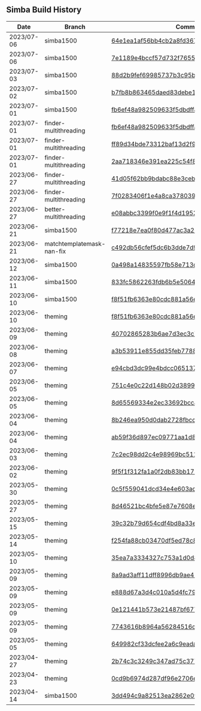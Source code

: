 Simba Build History
-------------------

Date | Branch | Commit | Link
---- | -------| -------| ----
2023/07-06 | simba1500 | [64e1ea1af56bb4cb2a8fd3678ba22c8281cdc093](https://github.com/Villavu/Simba/commit/64e1ea1af56bb4cb2a8fd3678ba22c8281cdc093) | [Link](https://github.com/Villavu/Simba-Build-Archive/tree/main/2023/07-06%20simba1500%2064e1ea1af56bb4cb2a8fd3678ba22c8281cdc093)
2023/07-06 | simba1500 | [7e1189e4bccf57d732f7655491f794a902dd6f97](https://github.com/Villavu/Simba/commit/7e1189e4bccf57d732f7655491f794a902dd6f97) | [Link](https://github.com/Villavu/Simba-Build-Archive/tree/main/2023/07-06%20simba1500%207e1189e4bccf57d732f7655491f794a902dd6f97)
2023/07-03 | simba1500 | [88d2b9fef69985737b3c95bc9ea4af99d8f64dab](https://github.com/Villavu/Simba/commit/88d2b9fef69985737b3c95bc9ea4af99d8f64dab) | [Link](https://github.com/Villavu/Simba-Build-Archive/tree/main/2023/07-03%20simba1500%2088d2b9fef69985737b3c95bc9ea4af99d8f64dab)
2023/07-02 | simba1500 | [b7fb8b863465daed83debe1631976ef07187c579](https://github.com/Villavu/Simba/commit/b7fb8b863465daed83debe1631976ef07187c579) | [Link](https://github.com/Villavu/Simba-Build-Archive/tree/main/2023/07-02%20simba1500%20b7fb8b863465daed83debe1631976ef07187c579)
2023/07-01 | simba1500 | [fb6ef48a982509633f5dbdffa1bfc8ae16ec9263](https://github.com/Villavu/Simba/commit/fb6ef48a982509633f5dbdffa1bfc8ae16ec9263) | [Link](https://github.com/Villavu/Simba-Build-Archive/tree/main/2023/07-01%20simba1500%20fb6ef48a982509633f5dbdffa1bfc8ae16ec9263)
2023/07-01 | finder-multithreading | [fb6ef48a982509633f5dbdffa1bfc8ae16ec9263](https://github.com/Villavu/Simba/commit/fb6ef48a982509633f5dbdffa1bfc8ae16ec9263) | [Link](https://github.com/Villavu/Simba-Build-Archive/tree/main/2023/07-01%20finder-multithreading%20fb6ef48a982509633f5dbdffa1bfc8ae16ec9263)
2023/07-01 | finder-multithreading | [ff89d34bde73312baf13d2f9e86f0b4e3b27a951](https://github.com/Villavu/Simba/commit/ff89d34bde73312baf13d2f9e86f0b4e3b27a951) | [Link](https://github.com/Villavu/Simba-Build-Archive/tree/main/2023/07-01%20finder-multithreading%20ff89d34bde73312baf13d2f9e86f0b4e3b27a951)
2023/07-01 | finder-multithreading | [2aa718346e391ea225c54f80ec7fa54e8a7c209f](https://github.com/Villavu/Simba/commit/2aa718346e391ea225c54f80ec7fa54e8a7c209f) | [Link](https://github.com/Villavu/Simba-Build-Archive/tree/main/2023/07-01%20finder-multithreading%202aa718346e391ea225c54f80ec7fa54e8a7c209f)
2023/06-27 | finder-multithreading | [41d05f62bb9bdabc88e3ceb30f6dc241bb2012fb](https://github.com/Villavu/Simba/commit/41d05f62bb9bdabc88e3ceb30f6dc241bb2012fb) | [Link](https://github.com/Villavu/Simba-Build-Archive/tree/main/2023/06-27%20finder-multithreading%2041d05f62bb9bdabc88e3ceb30f6dc241bb2012fb)
2023/06-27 | finder-multithreading | [7f0283406f1e4a8ca378039d050c2924b6ccc2c6](https://github.com/Villavu/Simba/commit/7f0283406f1e4a8ca378039d050c2924b6ccc2c6) | [Link](https://github.com/Villavu/Simba-Build-Archive/tree/main/2023/06-27%20finder-multithreading%207f0283406f1e4a8ca378039d050c2924b6ccc2c6)
2023/06-27 | better-multithreading | [e08abbc3399f0e9f1f4d19533d470722a4a97222](https://github.com/Villavu/Simba/commit/e08abbc3399f0e9f1f4d19533d470722a4a97222) | [Link](https://github.com/Villavu/Simba-Build-Archive/tree/main/2023/06-27%20better-multithreading%20e08abbc3399f0e9f1f4d19533d470722a4a97222)
2023/06-21 | simba1500 | [f77218e7ea0f80d477ac3a2dc9e53008bc9b2af3](https://github.com/Villavu/Simba/commit/f77218e7ea0f80d477ac3a2dc9e53008bc9b2af3) | [Link](https://github.com/Villavu/Simba-Build-Archive/tree/main/2023/06-21%20simba1500%20f77218e7ea0f80d477ac3a2dc9e53008bc9b2af3)
2023/06-21 | matchtemplatemask-nan-fix | [c492db56cfef5dc6b3dde7d9e7a4f02ec3495060](https://github.com/Villavu/Simba/commit/c492db56cfef5dc6b3dde7d9e7a4f02ec3495060) | [Link](https://github.com/Villavu/Simba-Build-Archive/tree/main/2023/06-21%20matchtemplatemask-nan-fix%20c492db56cfef5dc6b3dde7d9e7a4f02ec3495060)
2023/06-12 | simba1500 | [0a498a14835597fb58e713d358affa0264624236](https://github.com/Villavu/Simba/commit/0a498a14835597fb58e713d358affa0264624236) | [Link](https://github.com/Villavu/Simba-Build-Archive/tree/main/2023/06-12%20simba1500%200a498a14835597fb58e713d358affa0264624236)
2023/06-11 | simba1500 | [833fc5862263fdb6b5e506424880d97e9c995829](https://github.com/Villavu/Simba/commit/833fc5862263fdb6b5e506424880d97e9c995829) | [Link](https://github.com/Villavu/Simba-Build-Archive/tree/main/2023/06-11%20simba1500%20833fc5862263fdb6b5e506424880d97e9c995829)
2023/06-10 | simba1500 | [f8f51fb6363e80cdc881a56e3ece978fbd9103b1](https://github.com/Villavu/Simba/commit/f8f51fb6363e80cdc881a56e3ece978fbd9103b1) | [Link](https://github.com/Villavu/Simba-Build-Archive/tree/main/2023/06-10%20simba1500%20f8f51fb6363e80cdc881a56e3ece978fbd9103b1)
2023/06-10 | theming | [f8f51fb6363e80cdc881a56e3ece978fbd9103b1](https://github.com/Villavu/Simba/commit/f8f51fb6363e80cdc881a56e3ece978fbd9103b1) | [Link](https://github.com/Villavu/Simba-Build-Archive/tree/main/2023/06-10%20theming%20f8f51fb6363e80cdc881a56e3ece978fbd9103b1)
2023/06-09 | theming | [40702865283b6ae7d3ec3c70e98c36768026c667](https://github.com/Villavu/Simba/commit/40702865283b6ae7d3ec3c70e98c36768026c667) | [Link](https://github.com/Villavu/Simba-Build-Archive/tree/main/2023/06-09%20theming%2040702865283b6ae7d3ec3c70e98c36768026c667)
2023/06-08 | theming | [a3b53911e855dd35feb7788e4ef2e128506125df](https://github.com/Villavu/Simba/commit/a3b53911e855dd35feb7788e4ef2e128506125df) | [Link](https://github.com/Villavu/Simba-Build-Archive/tree/main/2023/06-08%20theming%20a3b53911e855dd35feb7788e4ef2e128506125df)
2023/06-07 | theming | [e94cbd3dc99e4bdcc065137e9080ec4623aff3dd](https://github.com/Villavu/Simba/commit/e94cbd3dc99e4bdcc065137e9080ec4623aff3dd) | [Link](https://github.com/Villavu/Simba-Build-Archive/tree/main/2023/06-07%20theming%20e94cbd3dc99e4bdcc065137e9080ec4623aff3dd)
2023/06-05 | theming | [751c4e0c22d148b02d3899abea3b046c09298708](https://github.com/Villavu/Simba/commit/751c4e0c22d148b02d3899abea3b046c09298708) | [Link](https://github.com/Villavu/Simba-Build-Archive/tree/main/2023/06-05%20theming%20751c4e0c22d148b02d3899abea3b046c09298708)
2023/06-05 | theming | [8d65569334e2ec33692bccaf46d9bed0ea3ebc83](https://github.com/Villavu/Simba/commit/8d65569334e2ec33692bccaf46d9bed0ea3ebc83) | [Link](https://github.com/Villavu/Simba-Build-Archive/tree/main/2023/06-05%20theming%208d65569334e2ec33692bccaf46d9bed0ea3ebc83)
2023/06-04 | theming | [8b246ea950d0dab2728fbcd615ec6c00af4b36c6](https://github.com/Villavu/Simba/commit/8b246ea950d0dab2728fbcd615ec6c00af4b36c6) | [Link](https://github.com/Villavu/Simba-Build-Archive/tree/main/2023/06-04%20theming%208b246ea950d0dab2728fbcd615ec6c00af4b36c6)
2023/06-04 | theming | [ab59f36d897ec09771aa1d822a03b3bff06bd458](https://github.com/Villavu/Simba/commit/ab59f36d897ec09771aa1d822a03b3bff06bd458) | [Link](https://github.com/Villavu/Simba-Build-Archive/tree/main/2023/06-04%20theming%20ab59f36d897ec09771aa1d822a03b3bff06bd458)
2023/06-03 | theming | [7c2ec98dd2c4e98969bc511efceaf4fd18cc92bd](https://github.com/Villavu/Simba/commit/7c2ec98dd2c4e98969bc511efceaf4fd18cc92bd) | [Link](https://github.com/Villavu/Simba-Build-Archive/tree/main/2023/06-03%20theming%207c2ec98dd2c4e98969bc511efceaf4fd18cc92bd)
2023/06-02 | theming | [9f5f1f312fa1a0f2db83bb175cd9bbc6960a5034](https://github.com/Villavu/Simba/commit/9f5f1f312fa1a0f2db83bb175cd9bbc6960a5034) | [Link](https://github.com/Villavu/Simba-Build-Archive/tree/main/2023/06-02%20theming%209f5f1f312fa1a0f2db83bb175cd9bbc6960a5034)
2023/05-30 | theming | [0c5f559041dcd34e4e603ad3097e3ad2155acf6a](https://github.com/Villavu/Simba/commit/0c5f559041dcd34e4e603ad3097e3ad2155acf6a) | [Link](https://github.com/Villavu/Simba-Build-Archive/tree/main/2023/05-30%20theming%200c5f559041dcd34e4e603ad3097e3ad2155acf6a)
2023/05-27 | theming | [8d46521bc4bfe5e87e7608e0d3752bcf445748e0](https://github.com/Villavu/Simba/commit/8d46521bc4bfe5e87e7608e0d3752bcf445748e0) | [Link](https://github.com/Villavu/Simba-Build-Archive/tree/main/2023/05-27%20theming%208d46521bc4bfe5e87e7608e0d3752bcf445748e0)
2023/05-15 | theming | [39c32b79d654cdf4bd8a33e7f9fb621015e1d4c2](https://github.com/Villavu/Simba/commit/39c32b79d654cdf4bd8a33e7f9fb621015e1d4c2) | [Link](https://github.com/Villavu/Simba-Build-Archive/tree/main/2023/05-15%20theming%2039c32b79d654cdf4bd8a33e7f9fb621015e1d4c2)
2023/05-14 | theming | [f254fa88cb03470df5ed78c857c76751fbe4e1a5](https://github.com/Villavu/Simba/commit/f254fa88cb03470df5ed78c857c76751fbe4e1a5) | [Link](https://github.com/Villavu/Simba-Build-Archive/tree/main/2023/05-14%20theming%20f254fa88cb03470df5ed78c857c76751fbe4e1a5)
2023/05-10 | theming | [35ea7a3334327c753a1d0d8de307aa7f1084235b](https://github.com/Villavu/Simba/commit/35ea7a3334327c753a1d0d8de307aa7f1084235b) | [Link](https://github.com/Villavu/Simba-Build-Archive/tree/main/2023/05-10%20theming%2035ea7a3334327c753a1d0d8de307aa7f1084235b)
2023/05-09 | theming | [8a9ad3aff11dff8996db9ae413457fbb1843a2ed](https://github.com/Villavu/Simba/commit/8a9ad3aff11dff8996db9ae413457fbb1843a2ed) | [Link](https://github.com/Villavu/Simba-Build-Archive/tree/main/2023/05-09%20theming%208a9ad3aff11dff8996db9ae413457fbb1843a2ed)
2023/05-09 | theming | [e888d67a3d4c010a5d4fc79582dd7d2d7a57e89c](https://github.com/Villavu/Simba/commit/e888d67a3d4c010a5d4fc79582dd7d2d7a57e89c) | [Link](https://github.com/Villavu/Simba-Build-Archive/tree/main/2023/05-09%20theming%20e888d67a3d4c010a5d4fc79582dd7d2d7a57e89c)
2023/05-09 | theming | [0e121441b573e21487bf6777c415130e60e7add9](https://github.com/Villavu/Simba/commit/0e121441b573e21487bf6777c415130e60e7add9) | [Link](https://github.com/Villavu/Simba-Build-Archive/tree/main/2023/05-09%20theming%200e121441b573e21487bf6777c415130e60e7add9)
2023/05-09 | theming | [7743616b8964a56284516debd84dab40bdad9a54](https://github.com/Villavu/Simba/commit/7743616b8964a56284516debd84dab40bdad9a54) | [Link](https://github.com/Villavu/Simba-Build-Archive/tree/main/2023/05-09%20theming%207743616b8964a56284516debd84dab40bdad9a54)
2023/05-05 | theming | [649982cf33dcfee2a6c9eadaf96097441fa19a5e](https://github.com/Villavu/Simba/commit/649982cf33dcfee2a6c9eadaf96097441fa19a5e) | [Link](https://github.com/Villavu/Simba-Build-Archive/tree/main/2023/05-05%20theming%20649982cf33dcfee2a6c9eadaf96097441fa19a5e)
2023/04-27 | theming | [2b74c3c3249c347ad75c377ee6faa1f3399da862](https://github.com/Villavu/Simba/commit/2b74c3c3249c347ad75c377ee6faa1f3399da862) | [Link](https://github.com/Villavu/Simba-Build-Archive/tree/main/2023/04-27%20theming%202b74c3c3249c347ad75c377ee6faa1f3399da862)
2023/04-23 | theming | [0cd9b6974d287df96e2706ebf62a7d3b72493bd8](https://github.com/Villavu/Simba/commit/0cd9b6974d287df96e2706ebf62a7d3b72493bd8) | [Link](https://github.com/Villavu/Simba-Build-Archive/tree/main/2023/04-23%20theming%200cd9b6974d287df96e2706ebf62a7d3b72493bd8)
2023/04-14 | simba1500 | [3dd494c9a82513ea2862e096b3b3237978963a25](https://github.com/Villavu/Simba/commit/3dd494c9a82513ea2862e096b3b3237978963a25) | [Link](https://github.com/Villavu/Simba-Build-Archive/tree/main/2023/04-14%20simba1500%203dd494c9a82513ea2862e096b3b3237978963a25)


